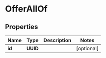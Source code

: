 

# OfferAllOf

## Properties

Name | Type | Description | Notes
------------ | ------------- | ------------- | -------------
**id** | **UUID** |  |  [optional]




